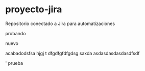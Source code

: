 # proyecto-jira
Repositorio conectado a Jira para automatizaciones


probando

nuevo

acabadodsfsa
hjgj
t
dfgdfgfdfgdsg
saxda
asdasdasdasdasdfsdf




'
prueba
